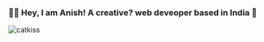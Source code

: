 ### 👋🏻 Hey, I am Anish! A creative? web deveoper based in India 🪷 
![catkiss](https://i.pinimg.com/564x/2e/a6/26/2ea626bddb8eb92abbc1351ebe6a732f.jpg)

